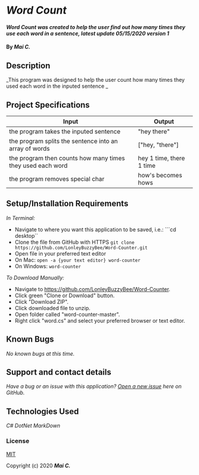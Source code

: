 # _Word Count_

#### _Word Count was created to help the user find out how many times they use each word in a sentence, latest update 05/15/2020 version 1_

#### By _**Mai C.**_



## Description

_This program was designed to help the user count how many times they used each word in the inputed sentence _

## Project Specifications

| Input | Output |
|---|---|
| the program takes the inputed sentence  |  "hey there" |
| the program splits the sentence into an array of words |  ["hey, "there"] |
| the program then counts how many times they used each word  | hey 1 time, there 1 time |
| the program removes special char  | how's becomes hows |


## Setup/Installation Requirements

_In Terminal:_

* Navigate to where you want this application to be saved, i.e.:
```cd desktop``
* Clone the file from GitHub with HTTPS
```git clone https://github.com/LonleyBuzzyBee/Word-Counter.git```
* Open file in your preferred text editor
* On Mac: ```open -a {your text editor} word-counter```
* On Windows: ```word-counter```

_To Download Manually:_

* Navigate to https://github.com/LonleyBuzzyBee/Word-Counter.
* Click green "Clone or Download" button.
* Click "Download ZIP".
* Click downloaded file to unzip.
* Open folder called "word-counter-master".
* Right click "word.cs" and select your preferred browser or text editor.

## Known Bugs

_No known bugs at this time._

## Support and contact details

_Have a bug or an issue with this application? [Open a new issue](https://github.com/LonleyBuzzyBee/Word-Counter/issues) here on GitHub._

## Technologies Used

_C#_
_DotNet_
_MarkDown_

### License

[MIT](https://choosealicense.com/licenses/mit/)

Copyright (c) 2020 **_Mai C._**